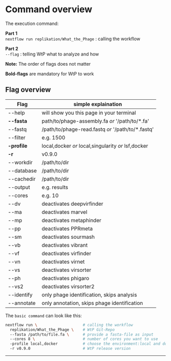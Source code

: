 # Command overview
The execution command:

**Part 1**  
`nextflow run replikation/What_the_Phage` : calling the workflow

**Part 2**  
`--flag` : telling WtP what to analyze and how  

**Note:** The order of flags does not matter

**Bold-flags** are mandatory for WtP to work

## Flag overview
|Flag|simple explaination|
|-|-|
| --help       |  will show you this page in your terminal
| **--fasta**  |  path/to/phage-assembly.fa *or*  '/path/to/*.fa'
| --fastq      |  /path/to/phage-read.fastq *or*  '/path/to/*.fastq'
| --filter     |  e.g. 1500
| **-profile** |  local,docker *or* local,singularity *or* lsf,docker
| **-r**       |  v0.9.0
| --workdir    |  /path/to/dir
| --database   |  /path/to/dir
| --cachedir   |  /path/to/dir
| --output     |  e.g. results
| --cores      |  e.g. 10 
| --dv         |  deactivates deepvirfinder
| --ma         |  deactivates marvel
| --mp         |  deactivates metaphinder
| --pp         |  deactivates PPRmeta
| --sm         |  deactivates sourmash
| --vb         |  deactivates vibrant
| --vf         |  deactivates virfinder
| --vn         |  deactivates virnet
| --vs         |  deactivates virsorter
| --ph         |  deactivates phigaro 
| --vs2        |  deactivates virsorter2
| --identify   |  only phage identification, skips analysis
| --annotate   |  only annotation, skips phage identification

The `basic command` can look like this:

```bash
nextflow run \                    # calling the workflow
  replikation/What_the_Phage \    # WtP Git-Repo
  --fasta /path/to/file.fa \      # provide a fasta-file as input
  --cores 8 \                     # number of cores you want to use
  -profile local,docker           # choose the environment:local and docker
  -r v0.9.0                       # WtP release version
```

-----------------------------------------

